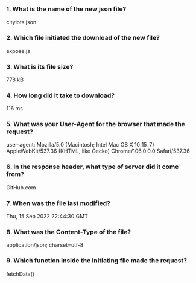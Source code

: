 ### 1. What is the name of the new json file?
citylots.json

### 2. Which file initiated the download of the new file?
expose.js

### 3. What is its file size?
778 kB

### 4. How long did it take to download?
116 ms

### 5. What was your User-Agent for the browser that made the request?
user-agent: Mozilla/5.0 (Macintosh; Intel Mac OS X 10_15_7) AppleWebKit/537.36 (KHTML, like Gecko) Chrome/106.0.0.0 Safari/537.36

### 6. In the response header, what type of server did it come from?
GitHub.com

### 7. When was the file last modified?
Thu, 15 Sep 2022 22:44:30 GMT

### 8. What was the Content-Type of the file?
application/json; charset=utf-8

### 9. Which function inside the initiating file made the request?
fetchData()
